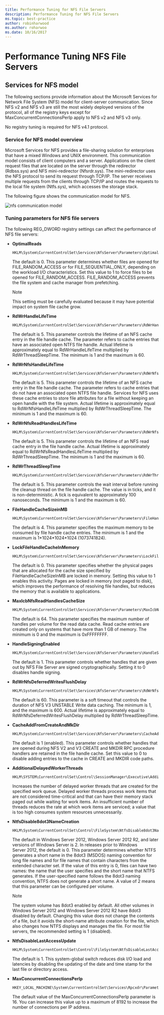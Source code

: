 ```yaml
---
title: Performance Tuning for NFS File Servers
description: Performance Tuning for NFS File Servers
ms.topic: best-practice
author: robinharwood
ms.author: roharwoo
ms.date: 10/16/2017
---
```

# Performance Tuning NFS File Servers

## <a href="" id="servicesnfs"></a>Services for NFS model


The following sections provide information about the Microsoft Services for Network File System (NFS) model for client-server communication. Since NFS v2 and NFS v3 are still the most widely deployed versions of the protocol, all of the registry keys except for MaxConcurrentConnectionsPerIp apply to NFS v2 and NFS v3 only.

No registry tuning is required for NFS v4.1 protocol.

### Service for NFS model overview

Microsoft Services for NFS provides a file-sharing solution for enterprises that have a mixed Windows and UNIX environment. This communication model consists of client computers and a server. Applications on the client request files that are located on the server through the redirector (Rdbss.sys) and NFS mini-redirector (Nfsrdr.sys). The mini-redirector uses the NFS protocol to send its request through TCP/IP. The server receives multiple requests from the clients through TCP/IP and routes the requests to the local file system (Ntfs.sys), which accesses the storage stack.

The following figure shows the communication model for NFS.

![nfs communication model](../../media/perftune-guide-nfs-model.png)

### Tuning parameters for NFS file servers

The following REG\_DWORD registry settings can affect the performance of NFS file servers:

-   **OptimalReads**

    ```
    HKLM\System\CurrentControlSet\Services\NfsServer\Parameters\OptimalReads
    ```

    The default is 0. This parameter determines whether files are opened for FILE\_RANDOM\_ACCESS or for FILE\_SEQUENTIAL\_ONLY, depending on the workload I/O characteristics. Set this value to 1 to force files to be opened for FILE\_RANDOM\_ACCESS. FILE\_RANDOM\_ACCESS prevents the file system and cache manager from prefetching.

    >[!NOTE]
    > This setting must be carefully evaluated because it may have potential impact on system file cache grow.


-   **RdWrHandleLifeTime**

    ```
    HKLM\System\CurrentControlSet\Services\NfsServer\Parameters\RdWrHandleLifeTime
    ```

    The default is 5. This parameter controls the lifetime of an NFS cache entry in the file handle cache. The parameter refers to cache entries that have an associated open NTFS file handle. Actual lifetime is approximately equal to RdWrHandleLifeTime multiplied by RdWrThreadSleepTime. The minimum is 1 and the maximum is 60.

-   **RdWrNfsHandleLifeTime**

    ```
    HKLM\System\CurrentControlSet\Services\NfsServer\Parameters\RdWrNfsHandleLifeTime
    ```

    The default is 5. This parameter controls the lifetime of an NFS cache entry in the file handle cache. The parameter refers to cache entries that do not have an associated open NTFS file handle. Services for NFS uses these cache entries to store file attributes for a file without keeping an open handle with the file system. Actual lifetime is approximately equal to RdWrNfsHandleLifeTime multiplied by RdWrThreadSleepTime. The minimum is 1 and the maximum is 60.

-   **RdWrNfsReadHandlesLifeTime**

    ```
    HKLM\System\CurrentControlSet\Services\NfsServer\Parameters\RdWrNfsReadHandlesLifeTime
    ```

    The default is 5. This parameter controls the lifetime of an NFS read cache entry in the file handle cache. Actual lifetime is approximately equal to RdWrNfsReadHandlesLifeTime multiplied by RdWrThreadSleepTime. The minimum is 1 and the maximum is 60.

-   **RdWrThreadSleepTime**

    ```
    HKLM\System\CurrentControlSet\Services\NfsServer\Parameters\RdWrThreadSleepTime
    ```

    The default is 5. This parameter controls the wait interval before running the cleanup thread on the file handle cache. The value is in ticks, and it is non-deterministic. A tick is equivalent to approximately 100 nanoseconds. The minimum is 1 and the maximum is 60.

-   **FileHandleCacheSizeinMB**

    ```
    HKLM\System\CurrentControlSet\Services\NfsServer\Parameters\FileHandleCacheSizeinMB
    ```

    The default is 4. This parameter specifies the maximum memory to be consumed by file handle cache entries. The minimum is 1 and the maximum is 1\*1024\*1024\*1024 (1073741824).

-   **LockFileHandleCacheInMemory**

    ```
    HKLM\System\CurrentControlSet\Services\NfsServer\Parameters\LockFileHandleCacheInMemory
    ```

    The default is 0. This parameter specifies whether the physical pages that are allocated for the cache size specified by FileHandleCacheSizeInMB are locked in memory. Setting this value to 1 enables this activity. Pages are locked in memory (not paged to disk), which improves the performance of resolving file handles, but reduces the memory that is available to applications.

-   **MaxIcbNfsReadHandlesCacheSize**

    ```
    HKLM\System\CurrentControlSet\Services\NfsServer\Parameters\MaxIcbNfsReadHandlesCacheSize
    ```

    The default is 64. This parameter specifies the maximum number of handles per volume for the read data cache. Read cache entries are created only on systems that have more than 1 GB of memory. The minimum is 0 and the maximum is 0xFFFFFFFF.

-   **HandleSigningEnabled**

    ```
    HKLM\System\CurrentControlSet\Services\NfsServer\Parameters\HandleSigningEnabled
    ```

    The default is 1. This parameter controls whether handles that are given out by NFS File Server are signed cryptographically. Setting it to 0 disables handle signing.

-   **RdWrNfsDeferredWritesFlushDelay**

    ```
    HKLM\System\CurrentControlSet\Services\NfsServer\Parameters\RdWrNfsDeferredWritesFlushDelay
    ```

    The default is 60. This parameter is a soft timeout that controls the duration of NFS V3 UNSTABLE Write data caching. The minimum is 1, and the maximum is 600. Actual lifetime is approximately equal to RdWrNfsDeferredWritesFlushDelay multiplied by RdWrThreadSleepTime.

-   **CacheAddFromCreateAndMkDir**

    ```
    HKLM\System\CurrentControlSet\Services\NfsServer\Parameters\CacheAddFromCreateAndMkDir
    ```

    The default is 1 (enabled). This parameter controls whether handles that are opened during NFS V2 and V3 CREATE and MKDIR RPC procedure handlers are retained in the file handle cache. Set this value to 0 to disable adding entries to the cache in CREATE and MKDIR code paths.

-   **AdditionalDelayedWorkerThreads**

    ```
    HKLM\SYSTEM\CurrentControlSet\Control\SessionManager\Executive\AdditionalDelayedWorkerThreads
    ```

    Increases the number of delayed worker threads that are created for the specified work queue. Delayed worker threads process work items that are not considered time-critical and that can have their memory stack paged out while waiting for work items. An insufficient number of threads reduces the rate at which work items are serviced; a value that is too high consumes system resources unnecessarily.

-   **NtfsDisable8dot3NameCreation**

    ```
    HKLM\System\CurrentControlSet\Control\FileSystem\NtfsDisable8dot3NameCreation
    ```

    The default in Windows Server 2012, Windows Server 2012 R2, and later versions of Windows Server is 2. In releases prior to Windows Server 2012, the default is 0. This parameter determines whether NTFS generates a short name in the 8dot3 (MSDOS) naming convention for long file names and for file names that contain characters from the extended character set. If the value of this entry is 0, files can have two names: the name that the user specifies and the short name that NTFS generates. If the user-specified name follows the 8dot3 naming convention, NTFS does not generate a short name. A value of 2 means that this parameter can be configured per volume.

    >[!NOTE]
    > The system volume has 8dot3 enabled by default. All other volumes in Windows Server 2012 and Windows Server 2012 R2 have 8dot3 disabled by default. Changing this value does not change the contents of a file, but it avoids the short-name attribute creation for the file, which also changes how NTFS displays and manages the file. For most file servers, the recommended setting is 1 (disabled).


-   **NtfsDisableLastAccessUpdate**

    ```
    HKLM\System\CurrentControlSet\Control\FileSystem\NtfsDisableLastAccessUpdate
    ```

    The default is 1. This system-global switch reduces disk I/O load and latencies by disabling the updating of the date and time stamp for the last file or directory access.

-   **MaxConcurrentConnectionsPerIp**

    ```
    HKEY_LOCAL_MACHINE\System\CurrentControlSet\Services\Rpcxdr\Parameters\MaxConcurrentConnectionsPerIp
    ```

    The default value of the MaxConcurrentConnectionsPerIp parameter is 16. You can increase this value up to a maximum of 8192 to increase the number of connections per IP address.
